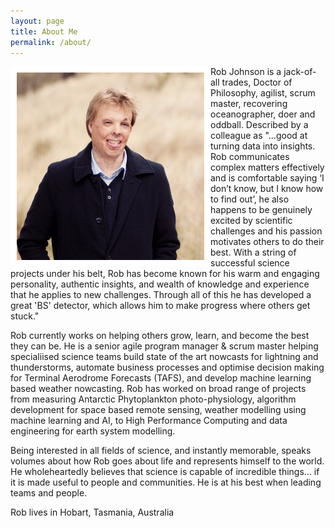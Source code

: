 ```yaml
---
layout: page
title: About Me
permalink: /about/
---
```

<img src="../images/RobertJohnson.jpg" align="left"  style="border:10px solid white" width="300px"/>
Rob Johnson is a jack-of-all trades, Doctor of Philosophy,  agilist, scrum master, recovering oceanographer, doer and oddball. Described by a colleague as "…good at turning data into insights. Rob  communicates  complex matters effectively and is comfortable saying ‘I don’t know, but I know how to find out’, he also happens to be genuinely excited by scientific challenges and his passion motivates others to do their best.  With a string of successful science projects under his belt, Rob has become known for his warm and engaging personality, authentic insights, and wealth of knowledge and experience that he applies to new challenges. Through all of this he has developed a great 'BS' detector, which allows him to make progress where others get stuck."

<br clear="left"/>

Rob currently works on helping others grow, learn, and become the best they can be. He is a senior agile program manager & scrum master helping specialiised science teams build state of the art nowcasts for lightning and thunderstorms, automate business processes and optimise decision making for Terminal Aerodrome Forecasts (TAFS), and develop machine learning based weather nowcasting. Rob has worked on broad range of projects from  measuring Antarctic Phytoplankton photo-physiology, algorithm  development for space based remote sensing, weather modelling using machine learning and AI, to High Performance Computing and data engineering for earth system modelling.

Being interested in all fields of science, and instantly memorable, speaks volumes about how Rob goes about life and represents himself to the world. He wholeheartedly believes that science is capable of incredible things... if it is made useful to people and communities. He is at his best when leading teams and people.

Rob lives in Hobart, Tasmania, Australia